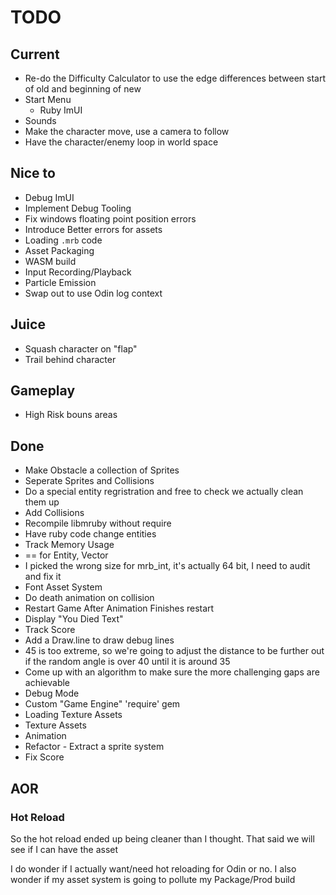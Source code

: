 # TODO

## Current

* Re-do the Difficulty Calculator to use the edge differences between start of old and beginning of new
* Start Menu
  * Ruby ImUI
* Sounds
* Make the character move, use a camera to follow
* Have the character/enemy loop in world space

## Nice to

* Debug ImUI
* Implement Debug Tooling
* Fix windows floating point position errors
* Introduce Better errors for assets
* Loading `.mrb` code
* Asset Packaging
* WASM build
* Input Recording/Playback
* Particle Emission
* Swap out to use Odin log context

## Juice

* Squash character on "flap"
* Trail behind character

## Gameplay

* High Risk bouns areas

## Done

* Make Obstacle a collection of Sprites
* Seperate Sprites and Collisions
* Do a special entity regristration and free to check we actually clean them up
* Add Collisions
* Recompile libmruby without require
* Have ruby code change entities
* Track Memory Usage
* == for Entity, Vector
* I picked the wrong size for mrb_int, it's actually 64 bit, I need to audit and fix it
* Font Asset System
* Do death animation on collision
* Restart Game After Animation Finishes restart
* Display "You Died Text"
* Track Score
* Add a Draw.line to draw debug lines
* 45 is too extreme, so we're going to adjust the distance to be further out if the random angle is over 40 until it is around 35
* Come up with an algorithm to make sure the more challenging gaps are achievable
* Debug Mode
* Custom "Game Engine" 'require' gem
* Loading Texture Assets
* Texture Assets
* Animation
* Refactor - Extract a sprite system
* Fix Score

## AOR

### Hot Reload

So the hot reload ended up being cleaner than I thought. That said we will see if I can have the asset

I do wonder if I actually want/need hot reloading for Odin or no. I also wonder if my asset system is going
to pollute my Package/Prod build
